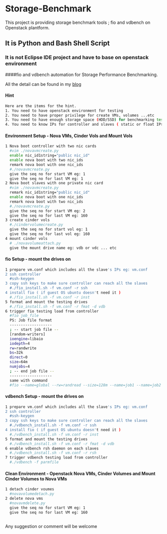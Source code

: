 # Storage-Benchmark
This project is providing storage benchmark tools ; fio and vdbench on Openstack plantform.

## It is Python and Bash Shell Script
### It is not Eclipse IDE project and have to base on openstack environment
####fio and vdbench automation for Storage Performance Benchmarking.

All the detail can be found in my [blog](http://chianingwang.blogspot.com/2015/01/minhash-for-file-similarity.html)

#### Hint
```bash
Here are the items for the hint.
1. You need to have openstack environment for testing
2. You need to have proper privilege for create VMs, volumes ...etc
3. You need to have enough storage space (HDD/SSD) for benchmarking test
4. You need to know IPs for controller and slaves ( static or float IPs )
```

#### Environment Setup - Nova VMs, Cinder Vols and Mount Vols 
```bash
1 Nova boot controller with two nic cards
  #vim ./novavmcreate.py 
  enable nic_id1string="public nic_id"
  enable nova boot with two nic_ids
  remark nova boot with one nic_ids
  #./novavmcreate.py
  give the seq no for start VM eg: 1
  give the seq no for last VM eg: 1
2 Nova boot slaves with one private nic card
  #vim ./novavmcreate.py 
  remark nic_id1string="public nic_id"
  enable nova boot with one nic_ids
  remark nova boot with two nic_ids
  #./novavmcreate.py
  give the seq no for start VM eg: 2 
  give the seq no for last VM eg: 160
3 create cinder vols
  #./cindervolumecreate.py
  give the seq no for start vol eg: 1
  give the seq no for last vol eg: 160
4 mount cinder vols
  # ./novavolumeattach.py
  give the mount drive name eg: vdb or vdc ... etc

```

#### fio Setup - mount the drives on 
```bash
1 prepare vm.conf which includes all the slave's IPs eg: vm.conf
2 ssh controller
  #ssh-keygen
3 copy ssh keys to make sure controller can reach all the slaves
  #./fio_install.sh -f vm.conf -r ssh
4 install fio ( if guest OS ubuntu doesn't need it )
  #./fio_install.sh -f vm.conf -r inst
5 format and mount the testing drives
  #./fio_install.sh -f vm.conf -r fmat -d vdb
6 trigger fio testing load from controller
  #fio job_file
  PS: Job file format
  -------------------
  ; -- start job file --
  [random-writers]
  ioengine=libaio
  iodepth=4
  rw=randwrite
  bs=32k
  direct=0
  size=64m
  numjobs=4
  ; -- end job file --
  -------------------
  same with command
  #fio --name=global --rw=randread --size=128m --name=job1 --name=job2
```

#### vdbench Setup - mount the drives on 
```bash
1 prepare vm.conf which includes all the slave's IPs eg: vm.conf
2 ssh controller
  #ssh-keygen
3 copy ssh keys to make sure controller can reach all the slaves
  #./vdbench_install.sh -f vm.conf -r ssh
4 install fio ( if guest OS ubuntu doesn't need it )
  #./vdbench_install.sh -f vm.conf -r inst
5 format and mount the testing drives
  #./vdbench_install.sh -f vm.conf -r fmat -d vdb
6 enable vdbench rsh daemon on each slaves
  #./vdbench_install.sh -f vm.conf -r rsh
7 trigger vdbench testing load from controller
  #./vdbench -f parmfile
```

#### Clean Environment - Openstack Nova VMs, Cinder Volumes and Mount Cinder Volumes to Nova VMs 
```bash
1 detach cinder voumes
  #novavolumedetach.py
2 delete nova vms
  #novavmdelete.py
  give the seq no for start VM eg: 1
  give the seq no for last VM eg: 160
  
```
Any suggestion or comment will be welcome

